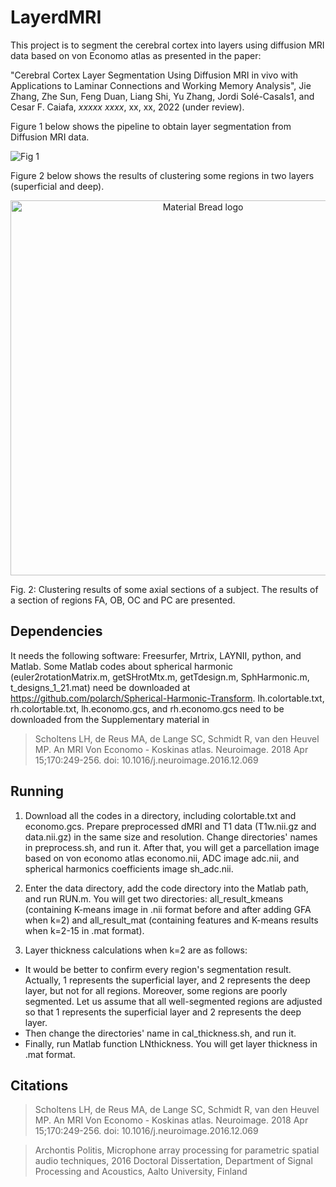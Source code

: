 # LayerdMRI
This project is to segment the cerebral cortex into layers using diffusion MRI data based on von Economo atlas as presented in the paper:

"Cerebral Cortex Layer Segmentation Using Diffusion MRI in vivo with Applications to Laminar Connections and Working Memory Analysis", Jie Zhang, Zhe Sun, Feng Duan, Liang Shi, Yu Zhang, Jordi Solé-Casals1, and Cesar F. Caiafa, *xxxxx xxxx*, xx, xx, 2022 (under review).

Figure 1 below shows the pipeline to obtain layer segmentation from Diffusion MRI data.

![Fig 1](https://user-images.githubusercontent.com/11638664/172012776-f54e7a02-44d2-4152-b8d7-9b6d692d4f53.png "Fig. 1: Flow chart of the used method. First, we used preprocessed dMRI data to extract features from ADC and generalized fractional anisotropy for segmenting the cortex into layers by applying k-means clustering. The results were compared with histological data, with the superficial layer corresponding to Brodmann’s 1 to 3 layers and the deep layer corresponding to 4 to 6 layers. Finally, the results were used for laminar connections estimation and laminar analysis of working memory.") 



Figure 2 below shows the results of clustering some regions in two layers (superficial and deep).

<p align="center">
<img width="600" src="https://user-images.githubusercontent.com/11638664/172013948-ab5d2221-c74b-4b10-970c-a2575ccaae58.png" alt="Material Bread logo">
  
  Fig. 2: Clustering results of some axial sections of a subject. The results of a section of regions FA, OB, OC and PC are presented.
</p>
  
  




## Dependencies
It needs the following software: Freesurfer, Mrtrix, LAYNII, python, and Matlab. Some Matlab codes about spherical harmonic (euler2rotationMatrix.m, getSHrotMtx.m, getTdesign.m, SphHarmonic.m, t_designs_1_21.mat) need be downloaded at https://github.com/polarch/Spherical-Harmonic-Transform. lh.colortable.txt, rh.colortable.txt, lh.economo.gcs, and rh.economo.gcs need to be downloaded from the Supplementary material in  
> Scholtens LH, de Reus MA, de Lange SC, Schmidt R, van den Heuvel MP. An MRI Von Economo - Koskinas atlas. Neuroimage. 2018 Apr 15;170:249-256. doi: 10.1016/j.neuroimage.2016.12.069

## Running
1. Download all the codes in a directory, including colortable.txt and economo.gcs. Prepare preprocessed dMRI and T1 data (T1w.nii.gz and data.nii.gz) in the same size and resolution. Change directories' names in preprocess.sh, and run it. 
After that, you will get a parcellation image based on von economo atlas economo.nii, ADC image adc.nii, and spherical harmonics coefficients image sh_adc.nii.

2. Enter the data directory, add the code directory into the Matlab path, and run RUN.m. You will get two directories: all_result_kmeans (containing K-means image in .nii format before and after adding GFA when k=2) and all_result_mat (containing features and K-means results when k=2-15 in .mat format). 

3. Layer thickness calculations when k=2 are as follows:
* It would be better to confirm every region's segmentation result. Actually, 1 represents the superficial layer, and 2 represents the deep layer, but not for all regions. Moreover, some regions are poorly segmented. Let us assume that all well-segmented regions are adjusted so that 1 represents the superficial layer and 2 represents the deep layer.
* Then change the directories' name in cal_thickness.sh, and run it. 
* Finally, run Matlab function LNthickness. You will get layer thickness in .mat format.

## Citations
> Scholtens LH, de Reus MA, de Lange SC, Schmidt R, van den Heuvel MP. An MRI Von Economo - Koskinas atlas. Neuroimage. 2018 Apr 15;170:249-256. doi: 10.1016/j.neuroimage.2016.12.069

> Archontis Politis, Microphone array processing for parametric spatial audio techniques, 2016 Doctoral Dissertation, Department of Signal Processing and Acoustics, Aalto University, Finland
